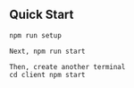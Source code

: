 ## Quick Start
    
    npm run setup

    Next, npm run start
    
    Then, create another terminal
    cd client npm start
